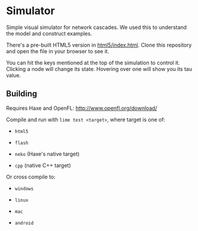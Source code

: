 # Simulator

Simple visual simulator for network cascades. We used this to understand the model and construct examples.

There's a pre-built HTML5 version in [html5/index.html](html5/index.html). Clone this repository and open the file in your browser to see it.

You can hit the keys mentioned at the top of the simulation to control it. Clicking a node will change its state. Hovering over one will show you its tau value.


## Building

Requires Haxe and OpenFL: <http://www.openfl.org/download/>

Compile and run with `lime test <target>`, where target is one of:

* `html5`

* `flash`

* `neko` (Haxe's native target)

* `cpp` (native C++ target)

Or cross compile to:

* `windows`

* `linux`

* `mac`

* `android`

